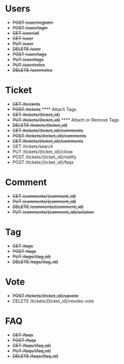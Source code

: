# Users

* ~~POST /user/register~~
* ~~POST /user/login~~
* ~~GET /user/all~~
* ~~GET /user~~
* ~~PUT /user~~
* ~~DELETE /user~~
* ~~POST /user/tags~~
* ~~PUT /user/tags~~
* ~~PUT /user/roles~~
* ~~DELETE /user/roles~~

# Ticket
* ~~GET /ticekets~~
* ~~POST /tickets~~    **** Attach Tags
* ~~GET /tickets/{ticket_id}~~
* ~~PUT /tickets/{ticket_id}~~    **** Attach or Remove Tags
* ~~DELETE /tickets/{ticket_id}~~
* ~~GET /tickets/{ticket_id}/comments~~
* ~~POST /tickets/{ticket_id}/comments~~
* ~~GET /tickets/{ticket_id}/comments~~
* GET /tickets/search
* PUT /tickets/{ticket_id}/close
* POST /tickets/{ticket_id}/notify
* POST /tickets/{ticket_id}/faqs

# Comment
* ~~GET /comments/{comment_id}~~
* ~~PUT /comments/{comment_id}~~
* ~~DELETE /comments/{comment_id}~~
* ~~PUT /comments/{comment_id}/solution~~

# Tag
* ~~GET /tags~~
* ~~POST /tags~~
* ~~PUT /tags/{tag_id}~~
* ~~DELETE /tags/{tag_id}~~

# Vote
* ~~POST /tickets/{ticket_id}/upvote~~
* DELETE /tickets/{ticket_id}/revoke-vote

# FAQ
* ~~GET /faqs~~
* ~~POST /faqs~~
* ~~GET /faqs/{faq_id}~~
* ~~PUT /faqs/{faq_id}~~
* ~~DELETE /faqs/{faq_id}~~

